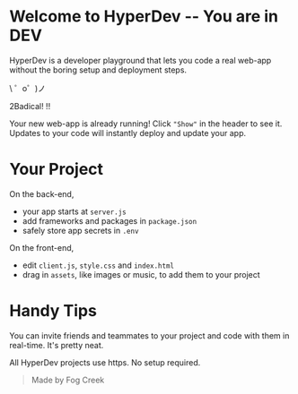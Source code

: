 # Welcome to HyperDev -- You are in DEV

HyperDev is a developer playground that lets you code a real web-app without the boring setup and deployment steps. 

\ ゜o゜)ノ

2Badical! !!

Your new web-app is already running! Click `"Show"` in the header to see it. Updates to your code will instantly deploy and update your app.


# Your Project

On the back-end,
- your app starts at `server.js`
- add frameworks and packages in `package.json`
- safely store app secrets in `.env`

On the front-end,
- edit `client.js`, `style.css` and `index.html`
- drag in `assets`, like images or music, to add them to your project


# Handy Tips

You can invite friends and teammates to your project and code with them in real-time. It's pretty neat.

All HyperDev projects use https. No setup required.

> Made by Fog Creek
